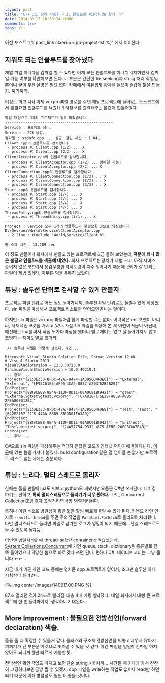 ```yaml
---
layout: post
title: "C++ 코드 정리 자동화 - 2. 불필요한 #include 찾기 下"
date: 2014-09-17 20:30:24 +0900
comments: true
tags: c++
---
```

이전 포스트 '{% post_link claenup-cpp-project-1st %}' 에서 이어진다.

## 지워도 되는 인클루드를 찾아냈다

개별 파일 하나씩을 컴파일 할 수 있다면 이제 모든 인클루드를 하나씩 삭제하면서 컴파일 가능 여부를 확인해보면 된다. 이 부분은 간단한 file seeking과 string 처리 작업일 뿐이니 굳이 부연 설명은 필요 없다. 카페에서 여유롭게 음악을 들으며 즐겁게 툴을 만들자. 뚝딱뚝딱.

이정도 하고 나니 이제 vcxproj파일 경로를 주면 해당 프로젝트에 들어있는 소스코드에서 불필요한 인클루드를 색출해 위치정보를 출력해주는 물건이 만들어졌다.

```
작업 대상으로 1개의 프로젝트가 입력 되었습니다.
-------------------------------------------------
Service : 프로젝트 정리.
Service : PCH 생성.
컴파일 : stdafx.cpp ... 성공. 걸린 시간 : 1.04초
Client.cpp의 인클루드를 검사합니다.
 - process #1 Client.cpp (1/2) ... X
 - process #1 Client.cpp (2/2) ... X
ClientAcceptor.cpp의 인클루드를 검사합니다.
 - process #1 ClientAcceptor.cpp (1/2) ... 컴파일 가능!
 - process #1 ClientAcceptor.cpp (2/2) ... X
ClientConnection.cpp의 인클루드를 검사합니다.
 - process #1 ClientConnection.cpp (1/3) ... X
 - process #1 ClientConnection.cpp (2/3) ... X
 - process #1 ClientConnection.cpp (3/3) ... X
Start.cpp의 인클루드를 검사합니다.
 - process #1 Start.cpp (1/4) ... X
 - process #1 Start.cpp (2/4) ... X
 - process #1 Start.cpp (3/4) ... X
 - process #1 Start.cpp (4/4) ... X
ThreadEntry.cpp의 인클루드를 검사합니다.
 - process #1 ThreadEntry.cpp (1/1) ... X
-------------------------------------------------
Project : Service 모두 1개의 인클루드가 불필요한 것으로 의심됩니다.
D:\Dev\uni\World\Service\ClientAcceptor.cpp
 - 2 line : #include "World/Service/Client.h"

총 소요 시간 : 13.289 sec
```

<!-- more -->

이 정도 만들어서 회사에서 만들고 있는 프로젝트에 조금 돌려 보았는데, **덕분에 꽤나 많은 불필요 인클루드를 색출해 내었다.** 회사 프로젝트는 덩치가 제법 크고, 아직 서비스 중이지 않은 코드여서 용감무쌍한 리팩토링이 자주 일어나기 때문에 관리가 잘 안되는 파일이 제법 있더라. 아무튼 덕을 톡톡히 보았다.

## 튜닝 : 솔루션 단위로 검사할 수 있게 만들자

프로젝트 파일 단위로 어느 정도 돌아가니까, 솔루션 파일 단위로도 돌릴수 있게 확장했다. sln 파일을 파싱해서 프로젝트 리스트만 얻어오면 끝나는 일이다. 

하지만 sln 파일은 vcxproj 파일처럼 쉽게 파싱할 수는 없다. 이녀석은 xml 포맷이 아니라, 자체적인 포맷을 가지고 있다. 사실 sln 파일을 파싱해 본 게 이번이 처음이 아닌데, 예전에는 lua를 써서 직접 노가다 파싱을 했더니 별로 재미도 없고 잘 돌아가지도 않고 코딩하는 재미도 별로 없더라. 

```
 // 솔루션 파일은 이렇게 생겼다. 왜죠...

Microsoft Visual Studio Solution File, Format Version 12.00
# Visual Studio 2013
VisualStudioVersion = 12.0.30723.0
MinimumVisualStudioVersion = 10.0.40219.1
... 중략 ...
Project("{2150E333-8FDC-42A3-9474-1A3956D46DE8}") = "External", "External", "{F95C61E3-AF95-4CA9-8837-A203762B2B29}"
EndProject
Project("{8BC9CEB8-8B4A-11D0-8D11-00A0C91BC942}") = "gtest", "External\gtest\gtest.vcxproj", "{C7A81BFC-6E28-4859-A8B5-2FEA80E012B2}"
EndProject
Project("{2150E333-8FDC-42A3-9474-1A3956D46DE8}") = "Test", "Test", "{042F2157-2118-44AA-8BB9-8B5DD01FA3A9}"
EndProject
Project("{8BC9CEB8-8B4A-11D0-8D11-00A0C91BC942}") = "unittest", "Test\unittest.vcxproj", "{24A57754-D332-4575-AEBF-2AFCBC0A7E4B}"
EndProject
... 후략 ...
```

C#으로 sln 파일을 파싱해주는 적당히 괜찮은 코드가 인터넷 어딘가에 돌아다닌다. [이곳](http://stackoverflow.com/questions/707107/library-for-parsing-visual-studio-solution-files)에 있는 놈을 가져다 붙였다. build configuration 같은 걸 얻어올 순 없지만 프로젝트 리스트 얻는 데에는 충분하다.

## 튜닝 : 느리다. 멀티 스레드로 돌리자

한때는 툴을 만들때 lua도 써보고 python도 써봤지만 요즘은 C#만 쓰게된다. 디버깅 하기도 편하고, **특히 멀티스레딩으로 돌리기가 너무 편하다.** TPL, Concurrent Collection조금 갖다 끄적거리면 금방 병렬처리된다.

특히나 이런 식으로 병렬성이 좋은 툴은 훨씬 빠르게 돌릴 수 있게 된다. 커맨드 라인 인자로 `--multi-thread`를 주면 주요 작업을 `Parallel.ForEach`로 돌리도록 처리했다. 다만 멀티스레드로 돌리면 파일로 남기는 로그가 엉망이 되기 때문에... 단일 스레드로도 돌 수 있도록 남겨둠. 

이번엔 병렬처리할 때 thread-safe한 container가 필요했는데, [System.Collections.Concurrent](http://msdn.microsoft.com/ko-kr/library/system.collections.concurrent.aspx)에 가면 queue, stack, dictionary등 종류별로 잔뜩 들어있으니 적당한 놈으로 바로 갖다 쓰면 된다. 편하다 C#. 네이티브 코더는 그냥 웁니다 ㅠㅠ...

지금 내가 가진 개인 코드 중에는 덩치큰 cpp 프로젝트가 없어서, 조그만 솔루션 하나 시험삼아 돌려봤다.

{% img center /images/140917_00.PNG %}

87초 걸리던 것이 24초로 빨리짐. 대충 4배 가량 빨라졌다. 내일 회사에서 대빵 큰 프로젝트에 한 번 돌려봐야지. 생각하니 기대된다.

## More Improvement : 불필요한 전방선언(forward declaration) 색출.

툴을 좀 더 확장할 수 있을거 같다. 클래스와 구조체 전방선언을 써놓고 지우지 않아서 찌꺼기가 된 부분을 이것으로 찾아낼 수 있을 것 같다. 이건 파일을 일일이 컴파일 하지 않아도 되니까 훨씬 빠르게 가능할 듯.

전방선언 확인 작업도 따지고 보면 단순 string 처리니까... 시간될 때 카페에 가서 찬찬히 코딩하다보면 금방 짤 수 있겠지. cpp 파일을 write하는 작업도 없어서 read만 하면 되기 때문에 아마 병렬성도 훨씬 더 좋을 것이다.  
